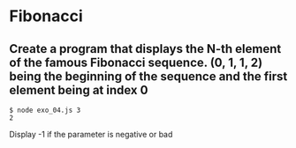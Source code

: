 # Fibonacci

## Create a program that displays the N-th element of the famous Fibonacci sequence. (0, 1, 1, 2) being the beginning of the sequence and the first element being at index 0

```
$ node exo_04.js 3
2
```

Display -1 if the parameter is negative or bad
